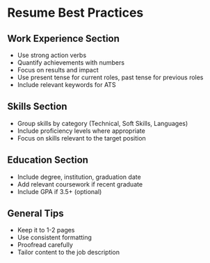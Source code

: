 
# Resume Best Practices

## Work Experience Section
- Use strong action verbs
- Quantify achievements with numbers
- Focus on results and impact
- Use present tense for current roles, past tense for previous roles
- Include relevant keywords for ATS

## Skills Section
- Group skills by category (Technical, Soft Skills, Languages)
- Include proficiency levels where appropriate
- Focus on skills relevant to the target position

## Education Section
- Include degree, institution, graduation date
- Add relevant coursework if recent graduate
- Include GPA if 3.5+ (optional)

## General Tips
- Keep it to 1-2 pages
- Use consistent formatting
- Proofread carefully
- Tailor content to the job description
        